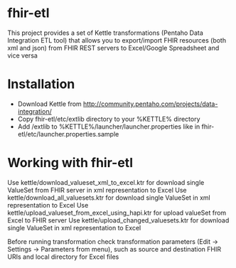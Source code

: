 # fhir-etl
This project provides a set of Kettle transformations (Pentaho Data Integration ETL tool) that allows you to export/import FHIR resources (both xml and json) from FHIR REST servers to Excel/Google Spreadsheet and vice versa

# Installation
* Download Kettle from http://community.pentaho.com/projects/data-integration/
* Copy fhir-etl/etc/extlib directory to your %KETTLE% directory
* Add /extlib to %KETTLE%/launcher/launcher.properties like in fhir-etl/etc/launcher.properties.sample

# Working with fhir-etl
Use kettle/download_valueset_xml_to_excel.ktr for download single ValueSet from FHIR server in xml representation to Excel
Use kettle/download_all_valuesets.ktr for download single ValueSet in xml representation to Excel
Use kettle/upload_valueset_from_excel_using_hapi.ktr for upload valueSet from Excel to FHIR server
Use kettle/upload_changed_valuesets.ktr for download single ValueSet in xml representation to Excel

Before running transformation check transformation parameters (Edit -> Settings -> Parameters from menu), such as source and destination FHIR URIs and local directory for Excel files

 
 
